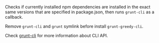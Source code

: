 Checks if currently installed npm dependencies are installed in the exact same versions that are specified in package.json, then runs `grunt-cli` as a callback. 

Remove `grunt-cli` and `grunt` symlink before install `grunt-greedy-cli`.

Check [grunt-cli](https://github.com/gruntjs/grunt-cli) for more information about CLI API. 